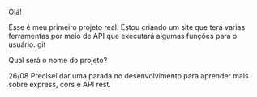 Olá!

Esse é meu primeiro projeto real. Estou criando um site que terá varias ferramentas por meio de API que executará algumas funções para o usuário.
git

Qual será o nome do projeto?

26/08 Precisei dar uma parada no desenvolvimento para aprender mais sobre express, cors e API rest.
